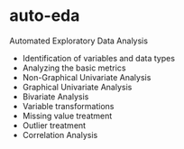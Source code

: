 # auto-eda
Automated Exploratory Data Analysis

- Identification of variables and data types
- Analyzing the basic metrics
- Non-Graphical Univariate Analysis
- Graphical Univariate Analysis
- Bivariate Analysis
- Variable transformations
- Missing value treatment
- Outlier treatment
- Correlation Analysis
